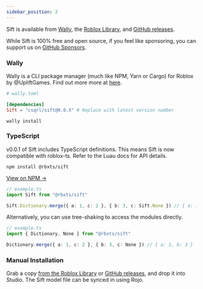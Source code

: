 ```yaml
---
sidebar_position: 2
---
```


<!-- Links -->

[upliftgames/wally]: https://github.com/upliftgames/wally
[sift/releases]: https://github.com/cxmeel/sift/releases
[sift/wally]: https://wally.run/package/csqrl/sift
[sift/roblox]: https://create.roblox.com/store/asset/9486684823/Sift
[sift/npm]: https://npmjs.com/package/@rbxts/sift

Sift is available from [Wally][sift/wally], the [Roblox Library][sift/roblox], and [GitHub releases][sift/releases].

While Sift is 100% free and open source, if you feel like sponsoring, you can support us on [GitHub Sponsors](https://github.com/sponsors/cxmeel).

### Wally

Wally is a CLI package manager (much like NPM, Yarn or Cargo) for Roblox by @UpliftGames. Find out more more at [here][upliftgames/wally].

```toml
# wally.toml

[dependencies]
Sift = "csqrl/sift@0.0.X" # Replace with latest version number
```

```shell
wally install
```

### TypeScript

v0.0.1 of Sift includes TypeScript definitions. This means Sift is now compatible with roblox-ts. Refer to the Luau docs for API details.

```shell
npm install @rbxts/sift
```

[View on NPM &rarr;][sift/npm]

```ts
// example.ts
import Sift from "@rbxts/sift"

Sift.Dictionary.merge({ a: 1, c: 2 }, { b: 3, c: Sift.None }) // { a: 1, b: 3 }
```

Alternatively, you can use tree-shaking to access the modules directly.

```ts
// example.ts
import { Dictionary, None } from "@rbxts/sift"

Dictionary.merge({ a: 1, c: 2 }, { b: 3, c: None }) // { a: 1, b: 3 }
```

### Manual Installation

Grab a copy [from the Roblox Library][sift/roblox] or [GitHub releases][sift/releases], and drop it into Studio. The Sift model file can be synced in using Rojo.
